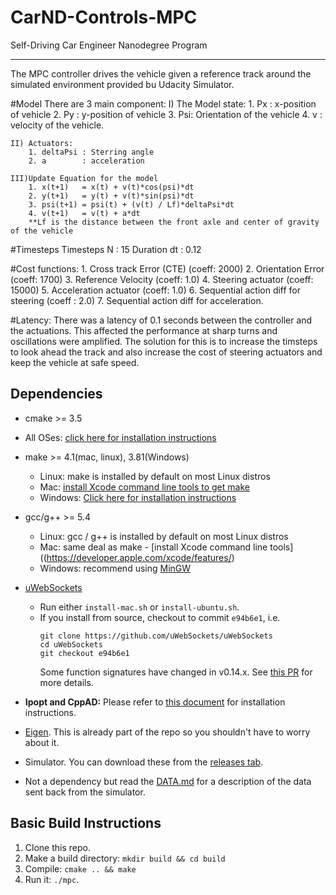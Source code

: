 # CarND-Controls-MPC
Self-Driving Car Engineer Nanodegree Program

---
The MPC controller drives the vehicle given a reference track around the simulated environment provided bu Udacity Simulator.

#Model
There are 3 main component:
	I) The Model state:
		1. Px : x-position of vehicle
		2. Py : y-position of vehicle
		3. Psi: Orientation of the vehicle
		4. v  : velocity of the vehicle.

	II) Actuators:
		1. deltaPsi : Sterring angle
		2. a        : acceleration

	III)Update Equation for the model
		1. x(t+1)   = x(t) + v(t)*cos(psi)*dt
		2. y(t+1)   = y(t) + v(t)*sin(psi)*dt
		3. psi(t+1) = psi(t) + (v(t) / Lf)*deltaPsi*dt
		4. v(t+1)   = v(t) + a*dt
		**Lf is the distance between the front axle and center of gravity of the vehicle

#Timesteps 
	Timesteps N : 15
	Duration dt : 0.12

#Cost functions:
	1. Cross track Error (CTE) (coeff: 2000)
	2. Orientation Error       (coeff: 1700)
	3. Reference Velocity      (coeff: 1.0)
	4. Steering actuator       (coeff: 15000)
	5. Acceleration actuator   (coeff: 1.0)
	6. Sequential action diff for steering  (coeff : 2.0)
	7. Sequential action diff for acceleration.

#Latency: 
There was a latency of 0.1 seconds between the controller and the actuations. This affected the performance at sharp turns and oscillations were amplified. The solution for this is to increase the timsteps to look ahead the track and also increase the cost of steering actuators and keep the vehicle at safe speed.
		
## Dependencies

* cmake >= 3.5
 * All OSes: [click here for installation instructions](https://cmake.org/install/)
* make >= 4.1(mac, linux), 3.81(Windows)
  * Linux: make is installed by default on most Linux distros
  * Mac: [install Xcode command line tools to get make](https://developer.apple.com/xcode/features/)
  * Windows: [Click here for installation instructions](http://gnuwin32.sourceforge.net/packages/make.htm)
* gcc/g++ >= 5.4
  * Linux: gcc / g++ is installed by default on most Linux distros
  * Mac: same deal as make - [install Xcode command line tools]((https://developer.apple.com/xcode/features/)
  * Windows: recommend using [MinGW](http://www.mingw.org/)
* [uWebSockets](https://github.com/uWebSockets/uWebSockets)
  * Run either `install-mac.sh` or `install-ubuntu.sh`.
  * If you install from source, checkout to commit `e94b6e1`, i.e.
    ```
    git clone https://github.com/uWebSockets/uWebSockets
    cd uWebSockets
    git checkout e94b6e1
    ```
    Some function signatures have changed in v0.14.x. See [this PR](https://github.com/udacity/CarND-MPC-Project/pull/3) for more details.

* **Ipopt and CppAD:** Please refer to [this document](https://github.com/udacity/CarND-MPC-Project/blob/master/install_Ipopt_CppAD.md) for installation instructions.
* [Eigen](http://eigen.tuxfamily.org/index.php?title=Main_Page). This is already part of the repo so you shouldn't have to worry about it.
* Simulator. You can download these from the [releases tab](https://github.com/udacity/self-driving-car-sim/releases).
* Not a dependency but read the [DATA.md](./DATA.md) for a description of the data sent back from the simulator.


## Basic Build Instructions

1. Clone this repo.
2. Make a build directory: `mkdir build && cd build`
3. Compile: `cmake .. && make`
4. Run it: `./mpc`.


